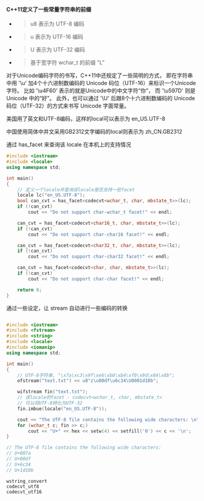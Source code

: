 
#### C++11定义了一些常量字符串的前缀
 - > u8 表示为 UTF-8 编码
 - > u 表示为 UTF-16 编码
 - > U 表示为 UTF-32 编码
 - > 基于宽字符 wchar_t 的前缀 "L"

对于Unicode编码字符的书写，C++11中还规定了一些简明的方式，
即在字符串中用 '\u' 加4个十六进制数编码的 Unicode 码位（UTF-16）来标识一个Unicode字符。
比如 '\u4F60' 表示的就是Unicode中的中文字符“你”，
而 '\u597D' 则是 Unicode 中的“好”。
此外，也可以通过 '\U' 后跟8个十六进制数编码的 Unicode 码位（UTF-32）的方式来书写 Unicode 字面常量。



美国用了英文和UTF-8编码，这样的local可以表示为 en_US.UTF-8

中国使用简体中并文采用GB2312文字编码的local则表示为 zh_CN.GB2312



通过 has_facet 来查询该 locale 在本机上的支持情况
```C++
#include <iostream>
#include <locale>
using namespace std;

int main()
{
    // 定义一个locale并查询该locale是否支持一些facet
    locale lc("en_US.UTF-8");
    bool can_cvt = has_facet<codecvt<wchar_t, char, mbstate_t>>(lc);
    if (!can_cvt)
        cout << "Do not support char-wchar_t facet!" << endl;

    can_cvt = has_facet<codecvt<char16_t, char, mbstate_t>>(lc);
    if (!can_cvt)
        cout << "Do not support char-char16 facet!" << endl;

    can_cvt = has_facet<codecvt<char32_t, char, mbstate_t>>(lc);
    if (!can_cvt)
        cout << "Do not support char-char32 facet!" << endl;

    can_cvt = has_facet<codecvt<char, char, mbstate_t>>(lc);
    if (!can_cvt)
        cout << "Do not support char-char facet!" << endl;

    return 0;
}


```


通过一些设定，让 stream 自动进行一些编码的转换
```C++

#include <iostream>
#include <fstream>
#include <string>
#include <locale>
#include <iomanip>
using namespace std;

int main()
{
    // UTF-8字符串, "\x7a\xc3\x9f\xe6\xb0\xb4\xf0\x9d\x84\x8b";
    ofstream("text.txt") << u8"z\u00df\u6c34\U0001d10b";

    wifstream fin("text.txt");
    // 该locale的facet - codecvt<wchar_t, char, mbstate_t>
    // 可以将UTF-8转化为UTF-32
    fin.imbue(locale("en_US.UTF-8"));

    cout << "The UTF-8 file contains the following wide characters: \n";
    for (wchar_t c; fin >> c;)
        cout << "U+" << hex << setw(4) << setfill('0') << c << '\n';
}

// The UTF-8 file contains the following wide characters:
// U+007a
// U+00df
// U+6c34
// U+1d10b

```




```
wstring_convert
codecvt_utf8
codecvt_utf16

```

